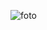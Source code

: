 
![foto](https://github.com/Obrag/Bertoti/blob/a07ce854473229c05d9257f12b8f320a56a5e64f/Padr%C3%B5es%20de%20projeto/Singleton/pattern/src/Pattern%20Singleton.png)
